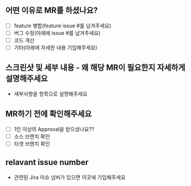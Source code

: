 ## 어떤 이유로 MR를 하셨나요?

- [ ] feature 병합(feature issue #를 남겨주세요)
- [ ] 버그 수정(아래에 issue #를 남겨주세요)
- [ ] 코드 개선
- [ ] 기타(아래에 자세한 내용 기입해주세요)

## 스크린샷 및 세부 내용 - 왜 해당 MR이 필요한지 자세하게 설명해주세요

- 세부사항을 항목으로 설명해주세요

## MR하기 전에 확인해주세요

- [ ] 1인 이상의 Approval을 받으셨나요??
- [ ] 소스 브랜치 확인
- [ ] 타겟 브랜치 확인

## relavant issue number

- 관련된 Jira 이슈 넘버가 있으면 이곳에 기입해주세요
